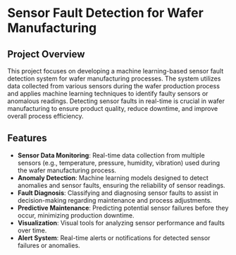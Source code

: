 # Sensor Fault Detection for Wafer Manufacturing

## Project Overview

This project focuses on developing a machine learning-based sensor fault detection system for wafer manufacturing processes. The system utilizes data collected from various sensors during the wafer production process and applies machine learning techniques to identify faulty sensors or anomalous readings. Detecting sensor faults in real-time is crucial in wafer manufacturing to ensure product quality, reduce downtime, and improve overall process efficiency.

## Features

- **Sensor Data Monitoring**: Real-time data collection from multiple sensors (e.g., temperature, pressure, humidity, vibration) used during the wafer manufacturing process.
- **Anomaly Detection**: Machine learning models designed to detect anomalies and sensor faults, ensuring the reliability of sensor readings.
- **Fault Diagnosis**: Classifying and diagnosing sensor faults to assist in decision-making regarding maintenance and process adjustments.
- **Predictive Maintenance**: Predicting potential sensor failures before they occur, minimizing production downtime.
- **Visualization**: Visual tools for analyzing sensor performance and faults over time.
- **Alert System**: Real-time alerts or notifications for detected sensor failures or anomalies.

